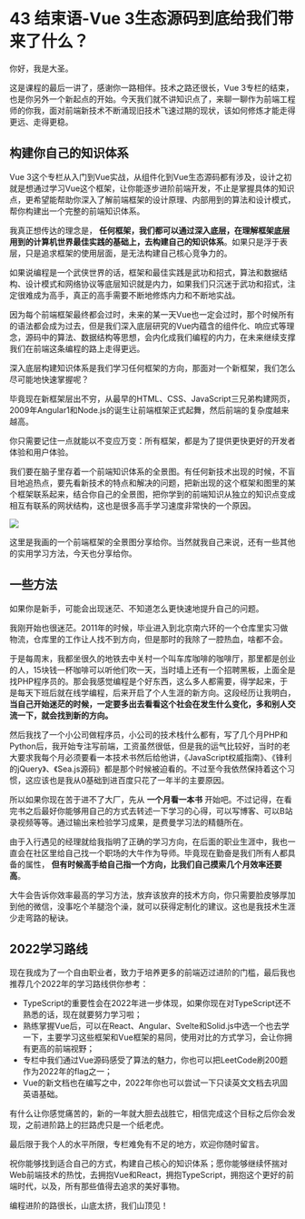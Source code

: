 
# 43 结束语-Vue 3生态源码到底给我们带来了什么？

你好，我是大圣。

这是课程的最后一讲了，感谢你一路相伴。技术之路还很长，Vue 3专栏的结束，也是你另外一个新起点的开始。今天我们就不讲知识点了，来聊一聊作为前端工程师的你我，面对前端新技术不断涌现旧技术飞速过期的现状，该如何修炼才能走得更远、走得更稳。

## 构建你自己的知识体系

Vue 3这个专栏从入门到Vue实战，从组件化到Vue生态源码都有涉及，设计之初就是想通过学习Vue这个框架，让你能逐步进阶前端开发，不止是掌握具体的知识点，更希望能帮助你深入了解前端框架的设计原理、内部用到的算法和设计模式，帮你构建出一个完整的前端知识体系。

我真正想传达的理念是， **任何框架，我们都可以通过深入底层，在理解框架底层用到的计算机世界最佳实践的基础上，去构建自己的知识体系**。如果只是浮于表层，只是追求框架的使用层面，是无法构建自己核心竞争力的。

如果说编程是一个武侠世界的话，框架和最佳实践是武功和招式，算法和数据结构、设计模式和网络协议等底层知识就是内力，如果我们只沉迷于武功和招式，注定很难成为高手，真正的高手需要不断地修炼内力和不断地实战。

因为每个前端框架最终都会过时，未来的某一天Vue也一定会过时，那个时候所有的语法都会成为过去，但是我们深入底层研究的Vue内蕴含的组件化、响应式等理念，源码中的算法、数据结构等思想，会内化成我们编程的内力，在未来继续支撑我们在前端这条编程的路上走得更远。

深入底层构建知识体系是我们学习任何框架的方向，那面对一个新框架，我们怎么尽可能地快速掌握呢？

毕竟现在新框架层出不穷，从最早的HTML、CSS、JavaScript三兄弟构建网页，2009年Angular1和Node.js的诞生让前端框架正式起舞，然后前端的复杂度越来越高。

你只需要记住一点就能以不变应万变：所有框架，都是为了提供更快更好的开发者体验和用户体验。

我们要在脑子里存着一个前端知识体系的全景图。有任何新技术出现的时候，不盲目地追热点，要先看新技术的特点和解决的问题，把新出现的这个框架和图里的某个框架联系起来，结合你自己的全景图，把你学到的前端知识从独立的知识点变成相互有联系的网状结构，这也是很多高手学习速度非常快的一个原因。

![](/front-end/玩转Vue3全家桶/c0dec6954byy36cfdd1c296f4327aa9f.jpeg)

这里是我画的一个前端框架的全景图分享给你。当然就我自己来说，还有一些其他的实用学习方法，今天也分享给你。

## 一些方法

如果你是新手，可能会出现迷茫、不知道怎么更快速地提升自己的问题。

我刚开始也很迷茫。2011年的时候，毕业进入到北京南六环的一个仓库里实习做物流，仓库里的工作让人找不到方向，但是那时的我除了一腔热血，啥都不会。

于是每周末，我都坐很久的地铁去中关村一个叫车库咖啡的咖啡厅，那里都是创业的人，15块钱一杯咖啡可以听他们吹一天，当时墙上还有一个招聘黑板，上面全是找PHP程序员的。那会我感觉编程是个好东西，这么多人都需要，得学起来，于是每天下班后就在线学编程，后来开启了个人生涯的新方向。这段经历让我明白， **当自己开始迷茫的时候，一定要多出去看看这个社会在发生什么变化，多和别人交流一下，就会找到新的方向。**

然后我找了一个小公司做程序员，小公司的技术栈什么都有，写了几个月PHP和Python后，我开始专注写前端，工资虽然很低，但是我的运气比较好，当时的老大要求我每个月必须要看一本技术书然后给他讲，《JavaScript权威指南》、《锋利的jQuery》、《Sea.js源码》都是那个时候被迫看的。不过至今我依然保持着这个习惯，这应该也是我从0基础到进百度只花了一年半的主要原因。

所以如果你现在苦于进不了大厂，先从 **一个月看一本书** 开始吧。不过记得，在看完书之后最好你能够用自己的方式去转述一下学习的心得，可以写博客、可以B站录视频等等。通过输出来检验学习成果，是费曼学习法的精髓所在。

由于入行遇见的经理就给我指明了正确的学习方向，在后面的职业生涯中，我也一直会在社区里给自己找一个职场的大牛作为导师。毕竟现在勤奋是我们所有人都具备的属性， **但有时候高手给自己指一个方向，比我们自己摸索几个月效率还要高**。

大牛会告诉你效率最高的学习方法，放弃该放弃的技术方向，你只需要脸皮够厚加到他的微信，没事吃个羊腿泡个澡，就可以获得定制化的建议。这也是我技术生涯少走弯路的秘诀。

## 2022学习路线

现在我成为了一个自由职业者，致力于培养更多的前端迈过进阶的门槛，最后我也推荐几个2022年的学习路线供你参考：

- TypeScript的重要性会在2022年进一步体现，如果你现在对TypeScript还不熟悉的话，现在就要努力学习啦；
- 熟练掌握Vue后，可以在React、Angular、Svelte和Solid.js中选一个也去学一下，主要学习这些框架和Vue框架的易同，使用对比的方式学习，会让你拥有更高的前端视野；
- 专栏中我们通过Vue源码感受了算法的魅力，你也可以把LeetCode刷200题作为2022年的flag之一；
- Vue的新文档也在编写之中，2022年你也可以尝试一下只读英文文档去巩固英语基础。

有什么让你感觉痛苦的，新的一年就大胆去战胜它，相信完成这个目标之后你会发现，之前进阶路上的拦路虎只是一个纸老虎。

最后限于我个人的水平所限，专栏难免有不足的地方，欢迎你随时留言。

祝你能够找到适合自己的方式，构建自己核心的知识体系；愿你能够继续怀揣对Web前端技术的热忱，去拥抱Vue和React，拥抱TypeScript，拥抱这个更好的前端时代，以及，所有那些值得去追求的美好事物。

编程进阶的路很长，山底太挤，我们山顶见！
